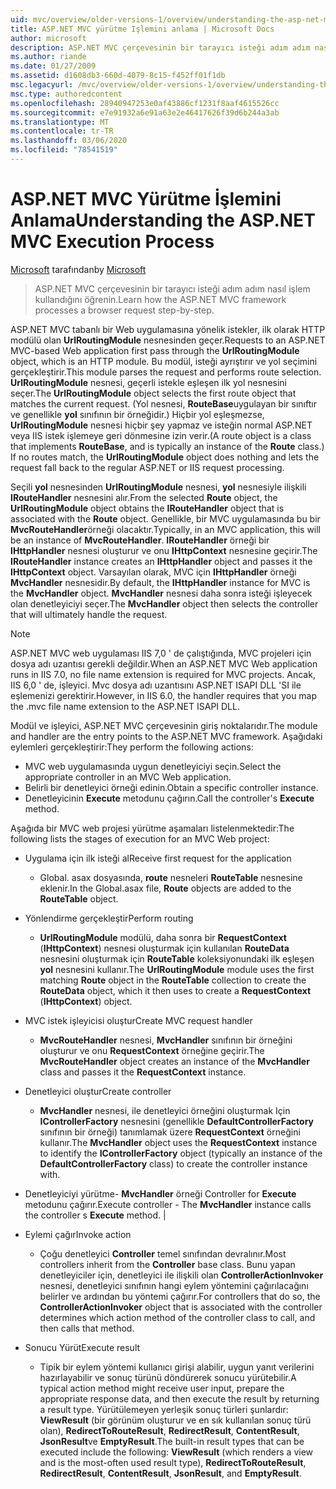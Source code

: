 ```yaml
---
uid: mvc/overview/older-versions-1/overview/understanding-the-asp-net-mvc-execution-process
title: ASP.NET MVC yürütme Işlemini anlama | Microsoft Docs
author: microsoft
description: ASP.NET MVC çerçevesinin bir tarayıcı isteği adım adım nasıl işlem kullandığını öğrenin.
ms.author: riande
ms.date: 01/27/2009
ms.assetid: d1608db3-660d-4079-8c15-f452ff01f1db
msc.legacyurl: /mvc/overview/older-versions-1/overview/understanding-the-asp-net-mvc-execution-process
msc.type: authoredcontent
ms.openlocfilehash: 28940947253e0af43886cf1231f8aaf4615526cc
ms.sourcegitcommit: e7e91932a6e91a63e2e46417626f39d6b244a3ab
ms.translationtype: MT
ms.contentlocale: tr-TR
ms.lasthandoff: 03/06/2020
ms.locfileid: "78541519"
---
```

# <a name="understanding-the-aspnet-mvc-execution-process"></a><span data-ttu-id="de316-103">ASP.NET MVC Yürütme İşlemini Anlama</span><span class="sxs-lookup"><span data-stu-id="de316-103">Understanding the ASP.NET MVC Execution Process</span></span>

<span data-ttu-id="de316-104">[Microsoft](https://github.com/microsoft) tarafından</span><span class="sxs-lookup"><span data-stu-id="de316-104">by [Microsoft](https://github.com/microsoft)</span></span>

> <span data-ttu-id="de316-105">ASP.NET MVC çerçevesinin bir tarayıcı isteği adım adım nasıl işlem kullandığını öğrenin.</span><span class="sxs-lookup"><span data-stu-id="de316-105">Learn how the ASP.NET MVC framework processes a browser request step-by-step.</span></span>

<span data-ttu-id="de316-106">ASP.NET MVC tabanlı bir Web uygulamasına yönelik istekler, ilk olarak HTTP modülü olan **UrlRoutingModule** nesnesinden geçer.</span><span class="sxs-lookup"><span data-stu-id="de316-106">Requests to an ASP.NET MVC-based Web application first pass through the **UrlRoutingModule** object, which is an HTTP module.</span></span> <span data-ttu-id="de316-107">Bu modül, isteği ayrıştırır ve yol seçimini gerçekleştirir.</span><span class="sxs-lookup"><span data-stu-id="de316-107">This module parses the request and performs route selection.</span></span> <span data-ttu-id="de316-108">**UrlRoutingModule** nesnesi, geçerli istekle eşleşen ilk yol nesnesini seçer.</span><span class="sxs-lookup"><span data-stu-id="de316-108">The **UrlRoutingModule** object selects the first route object that matches the current request.</span></span> <span data-ttu-id="de316-109">(Yol nesnesi, **RouteBase**uygulayan bir sınıftır ve genellikle **yol** sınıfının bir örneğidir.) Hiçbir yol eşleşmezse, **UrlRoutingModule** nesnesi hiçbir şey yapmaz ve isteğin normal ASP.NET veya IIS istek işlemeye geri dönmesine izin verir.</span><span class="sxs-lookup"><span data-stu-id="de316-109">(A route object is a class that implements **RouteBase**, and is typically an instance of the **Route** class.) If no routes match, the **UrlRoutingModule** object does nothing and lets the request fall back to the regular ASP.NET or IIS request processing.</span></span>

<span data-ttu-id="de316-110">Seçili **yol** nesnesinden **UrlRoutingModule** nesnesi, **yol** nesnesiyle ilişkili **IRouteHandler** nesnesini alır.</span><span class="sxs-lookup"><span data-stu-id="de316-110">From the selected **Route** object, the **UrlRoutingModule** object obtains the **IRouteHandler** object that is associated with the **Route** object.</span></span> <span data-ttu-id="de316-111">Genellikle, bir MVC uygulamasında bu bir **MvcRouteHandler**örneği olacaktır.</span><span class="sxs-lookup"><span data-stu-id="de316-111">Typically, in an MVC application, this will be an instance of **MvcRouteHandler**.</span></span> <span data-ttu-id="de316-112">**IRouteHandler** örneği bir **IHttpHandler** nesnesi oluşturur ve onu **IHttpContext** nesnesine geçirir.</span><span class="sxs-lookup"><span data-stu-id="de316-112">The **IRouteHandler** instance creates an **IHttpHandler** object and passes it the **IHttpContext** object.</span></span> <span data-ttu-id="de316-113">Varsayılan olarak, MVC için **IHttpHandler** örneği **MvcHandler** nesnesidir.</span><span class="sxs-lookup"><span data-stu-id="de316-113">By default, the **IHttpHandler** instance for MVC is the **MvcHandler** object.</span></span> <span data-ttu-id="de316-114">**MvcHandler** nesnesi daha sonra isteği işleyecek olan denetleyiciyi seçer.</span><span class="sxs-lookup"><span data-stu-id="de316-114">The **MvcHandler** object then selects the controller that will ultimately handle the request.</span></span>

> [!NOTE]
> <span data-ttu-id="de316-115">ASP.NET MVC web uygulaması IIS 7,0 ' de çalıştığında, MVC projeleri için dosya adı uzantısı gerekli değildir.</span><span class="sxs-lookup"><span data-stu-id="de316-115">When an ASP.NET MVC Web application runs in IIS 7.0, no file name extension is required for MVC projects.</span></span> <span data-ttu-id="de316-116">Ancak, IIS 6,0 ' de, işleyici. Mvc dosya adı uzantısını ASP.NET ISAPI DLL 'SI ile eşlemenizi gerektirir.</span><span class="sxs-lookup"><span data-stu-id="de316-116">However, in IIS 6.0, the handler requires that you map the .mvc file name extension to the ASP.NET ISAPI DLL.</span></span>

<span data-ttu-id="de316-117">Modül ve işleyici, ASP.NET MVC çerçevesinin giriş noktalarıdır.</span><span class="sxs-lookup"><span data-stu-id="de316-117">The module and handler are the entry points to the ASP.NET MVC framework.</span></span> <span data-ttu-id="de316-118">Aşağıdaki eylemleri gerçekleştirir:</span><span class="sxs-lookup"><span data-stu-id="de316-118">They perform the following actions:</span></span>

- <span data-ttu-id="de316-119">MVC web uygulamasında uygun denetleyiciyi seçin.</span><span class="sxs-lookup"><span data-stu-id="de316-119">Select the appropriate controller in an MVC Web application.</span></span>
- <span data-ttu-id="de316-120">Belirli bir denetleyici örneği edinin.</span><span class="sxs-lookup"><span data-stu-id="de316-120">Obtain a specific controller instance.</span></span>
- <span data-ttu-id="de316-121">Denetleyicinin **Execute** metodunu çağırın.</span><span class="sxs-lookup"><span data-stu-id="de316-121">Call the controller's **Execute** method.</span></span>

<span data-ttu-id="de316-122">Aşağıda bir MVC web projesi yürütme aşamaları listelenmektedir:</span><span class="sxs-lookup"><span data-stu-id="de316-122">The following lists the stages of execution for an MVC Web project:</span></span>

- <span data-ttu-id="de316-123">Uygulama için ilk isteği al</span><span class="sxs-lookup"><span data-stu-id="de316-123">Receive first request for the application</span></span> 

    - <span data-ttu-id="de316-124">Global. asax dosyasında, **route** nesneleri **RouteTable** nesnesine eklenir.</span><span class="sxs-lookup"><span data-stu-id="de316-124">In the Global.asax file, **Route** objects are added to the **RouteTable** object.</span></span>
- <span data-ttu-id="de316-125">Yönlendirme gerçekleştir</span><span class="sxs-lookup"><span data-stu-id="de316-125">Perform routing</span></span> 

    - <span data-ttu-id="de316-126">**UrlRoutingModule** modülü, daha sonra bir **RequestContext** (**IHttpContext**) nesnesi oluşturmak için kullanılan **RouteData** nesnesini oluşturmak için **RouteTable** koleksiyonundaki ilk eşleşen **yol** nesnesini kullanır.</span><span class="sxs-lookup"><span data-stu-id="de316-126">The **UrlRoutingModule** module uses the first matching **Route** object in the **RouteTable** collection to create the **RouteData** object, which it then uses to create a **RequestContext** (**IHttpContext**) object.</span></span>
- <span data-ttu-id="de316-127">MVC istek işleyicisi oluştur</span><span class="sxs-lookup"><span data-stu-id="de316-127">Create MVC request handler</span></span> 

    - <span data-ttu-id="de316-128">**MvcRouteHandler** nesnesi, **MvcHandler** sınıfının bir örneğini oluşturur ve onu **RequestContext** örneğine geçirir.</span><span class="sxs-lookup"><span data-stu-id="de316-128">The **MvcRouteHandler** object creates an instance of the **MvcHandler** class and passes it the **RequestContext** instance.</span></span>
- <span data-ttu-id="de316-129">Denetleyici oluştur</span><span class="sxs-lookup"><span data-stu-id="de316-129">Create controller</span></span> 

    - <span data-ttu-id="de316-130">**MvcHandler** nesnesi, ile denetleyici örneğini oluşturmak Için **IControllerFactory** nesnesini (genellikle **DefaultControllerFactory** sınıfının bir örneği) tanımlamak üzere **RequestContext** örneğini kullanır.</span><span class="sxs-lookup"><span data-stu-id="de316-130">The **MvcHandler** object uses the **RequestContext** instance to identify the **IControllerFactory** object (typically an instance of the **DefaultControllerFactory** class) to create the controller instance with.</span></span>
- <span data-ttu-id="de316-131">Denetleyiciyi yürütme- **MvcHandler** örneği Controller for **Execute** metodunu çağırır.</span><span class="sxs-lookup"><span data-stu-id="de316-131">Execute controller - The **MvcHandler** instance calls the controller s **Execute** method.</span></span> |
- <span data-ttu-id="de316-132">Eylemi çağır</span><span class="sxs-lookup"><span data-stu-id="de316-132">Invoke action</span></span> 

    - <span data-ttu-id="de316-133">Çoğu denetleyici **Controller** temel sınıfından devralınır.</span><span class="sxs-lookup"><span data-stu-id="de316-133">Most controllers inherit from the **Controller** base class.</span></span> <span data-ttu-id="de316-134">Bunu yapan denetleyiciler için, denetleyici ile ilişkili olan **ControllerActionInvoker** nesnesi, denetleyici sınıfının hangi eylem yöntemini çağırılacağını belirler ve ardından bu yöntemi çağırır.</span><span class="sxs-lookup"><span data-stu-id="de316-134">For controllers that do so, the **ControllerActionInvoker** object that is associated with the controller determines which action method of the controller class to call, and then calls that method.</span></span>
- <span data-ttu-id="de316-135">Sonucu Yürüt</span><span class="sxs-lookup"><span data-stu-id="de316-135">Execute result</span></span> 

    - <span data-ttu-id="de316-136">Tipik bir eylem yöntemi kullanıcı girişi alabilir, uygun yanıt verilerini hazırlayabilir ve sonuç türünü döndürerek sonucu yürütebilir.</span><span class="sxs-lookup"><span data-stu-id="de316-136">A typical action method might receive user input, prepare the appropriate response data, and then execute the result by returning a result type.</span></span> <span data-ttu-id="de316-137">Yürütülemeyen yerleşik sonuç türleri şunlardır: **ViewResult** (bir görünüm oluşturur ve en sık kullanılan sonuç türü olan), **RedirectToRouteResult**, **RedirectResult**, **ContentResult**, **JsonResult**ve **EmptyResult**.</span><span class="sxs-lookup"><span data-stu-id="de316-137">The built-in result types that can be executed include the following: **ViewResult** (which renders a view and is the most-often used result type), **RedirectToRouteResult**, **RedirectResult**, **ContentResult**, **JsonResult**, and **EmptyResult**.</span></span>
